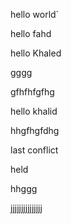 hello world`

hello fahd

hello Khaled

gggg

gfhfhfgfhg

hello khalid

hhgfhgfdhg

last conflict

held

hhggg

jjjjjjjjjjjjjjj
